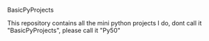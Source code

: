 BasicPyProjects

This repository contains all the mini python projects I do, dont call it "BasicPyProjects",
please call it "Py50"
